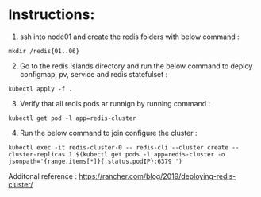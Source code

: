 # Instructions:

1. ssh into node01 and create the redis folders with below command :

`mkdir /redis{01..06}`

2. Go to the redis Islands directory and run the below command to deploy configmap, pv, service and redis statefulset :

`kubectl apply -f . `

3. Verify that all redis pods ar runnign by running command :

`kubectl get pod -l app=redis-cluster`

4. Run the below command to join configure the cluster :

`kubectl exec -it redis-cluster-0 -- redis-cli --cluster create --cluster-replicas 1 $(kubectl get pods -l app=redis-cluster -o jsonpath='{range.items[*]}{.status.podIP}:6379 ')`

Additonal reference : https://rancher.com/blog/2019/deploying-redis-cluster/

